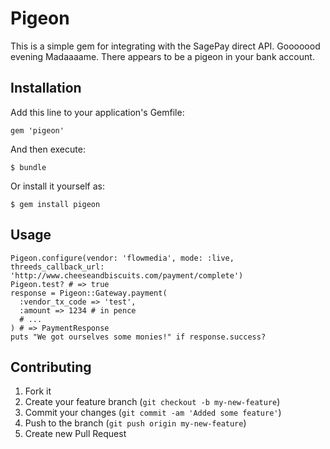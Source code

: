 # Pigeon

This is a simple gem for integrating with the SagePay direct API.  Gooooood evening Madaaaame.  There appears to be a pigeon in your bank account.

## Installation

Add this line to your application's Gemfile:

    gem 'pigeon'

And then execute:

    $ bundle

Or install it yourself as:

    $ gem install pigeon

## Usage

    Pigeon.configure(vendor: 'flowmedia', mode: :live, threeds_callback_url: 'http://www.cheeseandbiscuits.com/payment/complete')
    Pigeon.test? # => true
    response = Pigeon::Gateway.payment(
      :vendor_tx_code => 'test',
      :amount => 1234 # in pence
      # ...
    ) # => PaymentResponse
    puts "We got ourselves some monies!" if response.success?

## Contributing

1. Fork it
2. Create your feature branch (`git checkout -b my-new-feature`)
3. Commit your changes (`git commit -am 'Added some feature'`)
4. Push to the branch (`git push origin my-new-feature`)
5. Create new Pull Request
